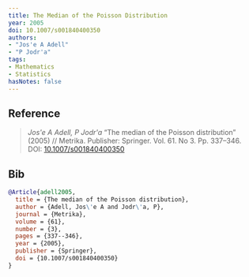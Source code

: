 ```yaml
---
title: The Median of the Poisson Distribution
year: 2005
doi: 10.1007/s001840400350
authors:
- "Jos'e A Adell"
- "P Jodr'a"
tags:
- Mathematics
- Statistics
hasNotes: false
---
```


## Reference

> <i>Jos\'e A Adell, P Jodr\'a</i> “The median of the Poisson distribution” (2005) // Metrika. Publisher: Springer. Vol.&nbsp;61. No&nbsp;3. Pp.&nbsp;337–346. DOI:&nbsp;<a href='https://doi.org/10.1007/s001840400350'>10.1007/s001840400350</a>

## Bib

```bib
@Article{adell2005,
  title = {The median of the Poisson distribution},
  author = {Adell, Jos\'e A and Jodr\'a, P},
  journal = {Metrika},
  volume = {61},
  number = {3},
  pages = {337--346},
  year = {2005},
  publisher = {Springer},
  doi = {10.1007/s001840400350}
}
```

